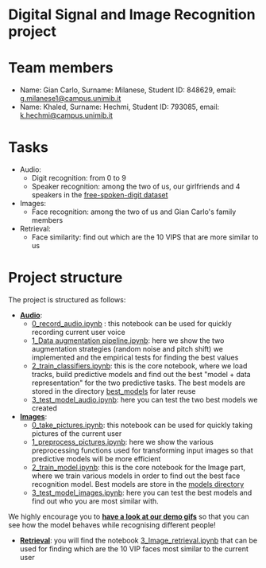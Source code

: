 # Digital Signal and Image Recognition project


# Team members
- Name: Gian Carlo, Surname: Milanese, Student ID: 848629, email: g.milanese1@campus.unimib.it
- Name: Khaled, Surname: Hechmi, Student ID: 793085, email: k.hechmi@campus.unimib.it

# Tasks
- Audio:
    - Digit recognition: from 0 to 9
    - Speaker recognition: among the two of us, our girlfriends and 4 speakers in the [free-spoken-digit dataset](https://github.com/Jakobovski/free-spoken-digit-dataset)
- Images:
  - Face recognition: among the two of us and Gian Carlo's family members
- Retrieval:
  - Face similarity: find out which are the 10 VIPS that are more similar to us

# Project structure
The project is structured as follows:
- **[Audio](./Audio)**:
  - [0_record_audio.ipynb](./Audio/0_record_audio.ipynb) : this notebook can be used for quickly recording current user voice
  - [1_Data augmentation pipeline.ipynb](./Audio/1_data_augmentation_pipeline.ipynb): here we show the two augmentation strategies (random noise and pitch shift) we implemented and the empirical tests for finding the best values
  - [2_train_classifiers.ipynb](./Audio/2_train_classifiers.ipynb): this is the core notebook, where we load tracks, build predictive models and find out the best "model + data representation" for the two predictive tasks. The best models are stored in the directory [best_models](./Audio/best_models) for later reuse
  - [3_test_model_audio.ipynb](./Audio/3_test_model_audio.ipynb): here you can test the two best models we created
- **[Images](./Images)**:
  - [0_take_pictures.ipynb](./Images/0_take_pictures.ipynb): this notebook can be used for quickly taking pictures of the current user
  - [1_preprocess_pictures.ipynb](./Images/1_preprocess_pictures.ipynb): here we show the various preprocessing functions used for transforming input images so that predictive models will be more efficient
  - [2_train_model.ipynb](./Images/2_train_model.ipynb): this is the core notebook for the Image part, where we train various models in order to find out the best face recognition model. Best models are store in the [models directory](./Images/models)
  - [3_test_model_images.ipynb](./Images/3_test_model_images.ipynb): here you can test the best models and find out who you are most similar with.
  
We highly encourage you to **[have a look at our demo gifs](./Images/image_demos.md)** so that you can see how the model behaves while recognising different people!
- **[Retrieval](./Retrieval/)**: you will find the notebook [3_Image_retrieval.ipynb](3_Image_retrieval.ipynb) that can be used for finding which are the 10 VIP faces most similar to the current user

